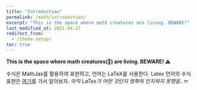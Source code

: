 ```yaml
---
title: "Introduction"
permalink: /math/introduction/
excerpt: "This is the space where math creatures are living. BEWARE!"
last_modified_at: 2021-04-27
redirect_from:
  - /theme-setup/
toc: true
---
```



**This is the space where math creatures(:space_invader:) are living. BEWARE! :warning:**

수식은 MathJax를 활용하여 표현하고, 언어는 LaTeX를 사용한다.
Latex 언어의 수식 표현은 [여기](https://www.codecogs.com/latex/eqneditor.php)를 가서 알아보자.
*아직 LaTex가 어떤 것인지 명확히 인지하지 못했음..ㅠ*




